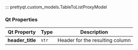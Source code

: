 ::: prettyqt.custom_models.TableToListProxyModel

### Qt Properties

| Qt Property          | Type    | Description                      |
| ---------------------|---------|----------------------------------|
| **header_title**     | `str`   | Header for the resulting column  |
